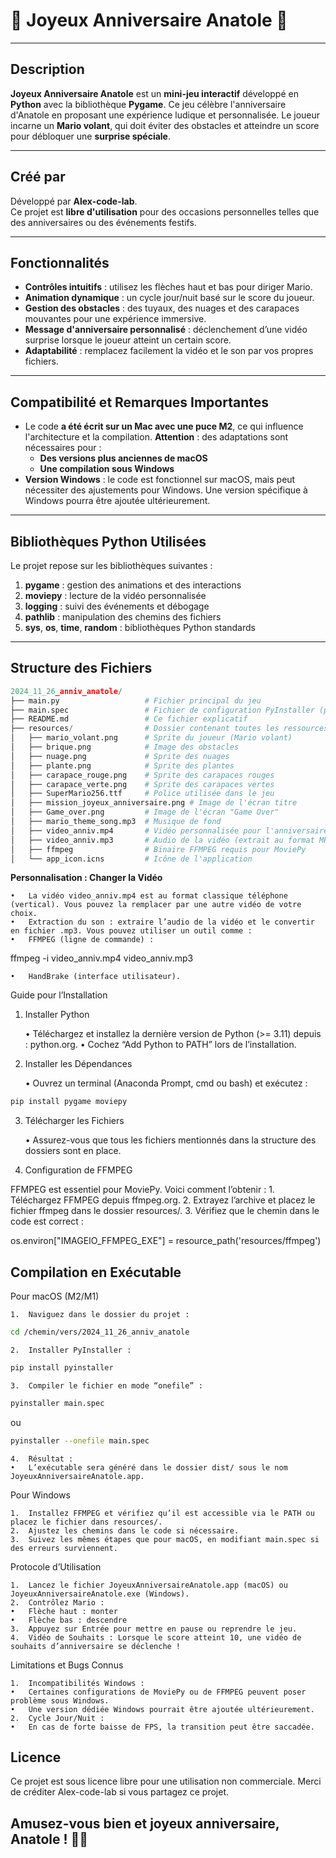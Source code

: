 # 🎉 **Joyeux Anniversaire Anatole** 🎉

---

## **Description**

**Joyeux Anniversaire Anatole** est un **mini-jeu interactif** développé en **Python** avec la bibliothèque **Pygame**. Ce jeu célèbre l'anniversaire d'Anatole en proposant une expérience ludique et personnalisée. Le joueur incarne un **Mario volant**, qui doit éviter des obstacles et atteindre un score pour débloquer une **surprise spéciale**.

---

## **Créé par**

Développé par **Alex-code-lab**.  
Ce projet est **libre d'utilisation** pour des occasions personnelles telles que des anniversaires ou des événements festifs.

---

## **Fonctionnalités**

- **Contrôles intuitifs** : utilisez les flèches haut et bas pour diriger Mario.
- **Animation dynamique** : un cycle jour/nuit basé sur le score du joueur.
- **Gestion des obstacles** : des tuyaux, des nuages et des carapaces mouvantes pour une expérience immersive.
- **Message d'anniversaire personnalisé** : déclenchement d’une vidéo surprise lorsque le joueur atteint un certain score.
- **Adaptabilité** : remplacez facilement la vidéo et le son par vos propres fichiers.

---

## **Compatibilité et Remarques Importantes**

- Le code **a été écrit sur un Mac avec une puce M2**, ce qui influence l'architecture et la compilation. **Attention** : des adaptations sont nécessaires pour :
  - **Des versions plus anciennes de macOS**
  - **Une compilation sous Windows**
- **Version Windows** : le code est fonctionnel sur macOS, mais peut nécessiter des ajustements pour Windows. Une version spécifique à Windows pourra être ajoutée ultérieurement.

---

## **Bibliothèques Python Utilisées**

Le projet repose sur les bibliothèques suivantes :
1. **pygame** : gestion des animations et des interactions
2. **moviepy** : lecture de la vidéo personnalisée
3. **logging** : suivi des événements et débogage
4. **pathlib** : manipulation des chemins des fichiers
5. **sys**, **os**, **time**, **random** : bibliothèques Python standards

---

## **Structure des Fichiers**
```python
2024_11_26_anniv_anatole/
├── main.py                   # Fichier principal du jeu
├── main.spec                 # Fichier de configuration PyInstaller (pour compilation)
├── README.md                 # Ce fichier explicatif
├── resources/                # Dossier contenant toutes les ressources nécessaires
│   ├── mario_volant.png      # Sprite du joueur (Mario volant)
│   ├── brique.png            # Image des obstacles
│   ├── nuage.png             # Sprite des nuages
│   ├── plante.png            # Sprite des plantes
│   ├── carapace_rouge.png    # Sprite des carapaces rouges
│   ├── carapace_verte.png    # Sprite des carapaces vertes
│   ├── SuperMario256.ttf     # Police utilisée dans le jeu
│   ├── mission_joyeux_anniversaire.png # Image de l'écran titre
│   ├── Game_over.png         # Image de l'écran "Game Over"
│   ├── mario_theme_song.mp3  # Musique de fond
│   ├── video_anniv.mp4       # Vidéo personnalisée pour l'anniversaire
│   ├── video_anniv.mp3       # Audio de la vidéo (extrait au format MP3)
│   ├── ffmpeg                # Binaire FFMPEG requis pour MoviePy
│   └── app_icon.icns         # Icône de l'application
```

**Personnalisation : Changer la Vidéo**

	•	La vidéo video_anniv.mp4 est au format classique téléphone (vertical). Vous pouvez la remplacer par une autre vidéo de votre choix.
	•	Extraction du son : extraire l’audio de la vidéo et le convertir en fichier .mp3. Vous pouvez utiliser un outil comme :
	•	FFMPEG (ligne de commande) :

ffmpeg -i video_anniv.mp4 video_anniv.mp3


	•	HandBrake (interface utilisateur).

Guide pour l’Installation

1. Installer Python

	•	Téléchargez et installez la dernière version de Python (>= 3.11) depuis : python.org.
	•	Cochez “Add Python to PATH” lors de l’installation.

2. Installer les Dépendances

	•	Ouvrez un terminal (Anaconda Prompt, cmd ou bash) et exécutez :

```bash
pip install pygame moviepy
```


3. Télécharger les Fichiers

	•	Assurez-vous que tous les fichiers mentionnés dans la structure des dossiers sont en place.

4. Configuration de FFMPEG

FFMPEG est essentiel pour MoviePy. Voici comment l’obtenir :
	1.	Téléchargez FFMPEG depuis ffmpeg.org.
	2.	Extrayez l’archive et placez le fichier ffmpeg dans le dossier resources/.
	3.	Vérifiez que le chemin dans le code est correct :

os.environ["IMAGEIO_FFMPEG_EXE"] = resource_path('resources/ffmpeg')

## **Compilation en Exécutable**

Pour macOS (M2/M1)

	1.	Naviguez dans le dossier du projet :
```bash
cd /chemin/vers/2024_11_26_anniv_anatole
```

	2.	Installer PyInstaller :
```bash
pip install pyinstaller
```

	3.	Compiler le fichier en mode “onefile” :
```bash
pyinstaller main.spec
````
ou
```bash
pyinstaller --onefile main.spec
```


	4.	Résultat :
	•	L’exécutable sera généré dans le dossier dist/ sous le nom JoyeuxAnniversaireAnatole.app.

Pour Windows

	1.	Installez FFMPEG et vérifiez qu’il est accessible via le PATH ou placez le fichier dans resources/.
	2.	Ajustez les chemins dans le code si nécessaire.
	3.	Suivez les mêmes étapes que pour macOS, en modifiant main.spec si des erreurs surviennent.

Protocole d’Utilisation

	1.	Lancez le fichier JoyeuxAnniversaireAnatole.app (macOS) ou JoyeuxAnniversaireAnatole.exe (Windows).
	2.	Contrôlez Mario :
	•	Flèche haut : monter
	•	Flèche bas : descendre
	3.	Appuyez sur Entrée pour mettre en pause ou reprendre le jeu.
	4.	Vidéo de Souhaits : Lorsque le score atteint 10, une vidéo de souhaits d’anniversaire se déclenche !

Limitations et Bugs Connus

	1.	Incompatibilités Windows :
	•	Certaines configurations de MoviePy ou de FFMPEG peuvent poser problème sous Windows.
	•	Une version dédiée Windows pourrait être ajoutée ultérieurement.
	2.	Cycle Jour/Nuit :
	•	En cas de forte baisse de FPS, la transition peut être saccadée.

## **Licence**

Ce projet est sous licence libre pour une utilisation non commerciale. Merci de créditer Alex-code-lab si vous partagez ce projet.


## Amusez-vous bien et joyeux anniversaire, Anatole ! 🎂🎈 

